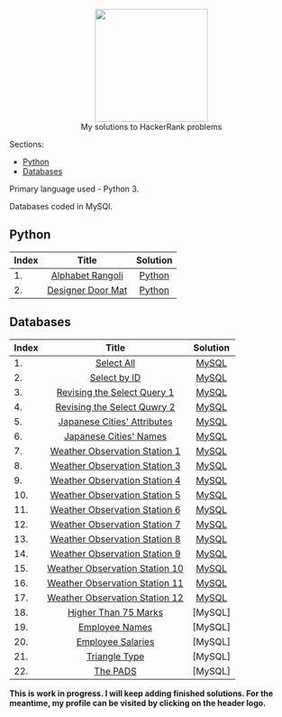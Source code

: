<p align="center">
    <a href = "https://hackerrank.com/shivendra_sharm1">
        <img height=200 width=200  src="https://friconix.com/jpg/fi-hnsuxl-hackerrank.jpg">
    </a>
    <br> My solutions to HackerRank problems
</p>

Sections:

- [Python](#python)
- [Databases](#sql)

Primary language used - Python 3.

Databases coded in MySQl.

## Python

Index |                                                 Title                                                | Solution
:-------|:--------------------------------------------------------------------------------------------------:|:----------------------------------------------------------------------------------------------------:|
|1.     | [Alphabet Rangoli](https://www.hackerrank.com/challenges/alphabet-rangoli/problem)                 | [Python](https://github.com/shivendra90/HackerRank_Solutions/blob/main/Python/alphabet_rangoli.py)   |
|2.     | [Designer Door Mat](https://www.hackerrank.com/challenges/designer-door-mat/problem)               | [Python](https://github.com/shivendra90/HackerRank_Solutions/blob/main/Python/door_mat.py)


## Databases
Index |                                                 Title                                                   |Solution
:-------|:-----------------------------------------------------------------------------------------------------:|:----------------------------------------------------------------------------------------------------:|
|1.     | [Select All](https://www.hackerrank.com/challenges/select-all-sql)                                    | [MySQL](https://github.com/shivendra90/HackerRank_Solutions/blob/main/SQL/Select%20All.sql)   |
|2.     | [Select by ID](https://www.hackerrank.com/challenges/select-by-id)                                    | [MySQL](https://github.com/shivendra90/HackerRank_Solutions/blob/main/SQL/Select%20by%20ID.sql) |
|3.     | [Revising the Select Query 1](https://www.hackerrank.com/challenges/revising-the-select-query)        | [MySQL](https://github.com/shivendra90/HackerRank_Solutions/blob/main/SQL/Revising%20the%20Select%20Query%201.sql) 	|
|4.     | [Revising the Select Quwry 2](https://www.hackerrank.com/challenges/revising-the-select-query-2)      | [MySQL](https://github.com/shivendra90/HackerRank_Solutions/blob/main/SQL/Revising%20the%20Select%20Query%20II.sql)  	|
|5.     | [Japanese Cities' Attributes](https://www.hackerrank.com/challenges/japanese-cities-attributes)       | [MySQL](https://github.com/shivendra90/HackerRank_Solutions/blob/main/SQL/Japanese%20Cities'%20Attributes.sql)  	|
|6.     | [Japanese Cities' Names](https://www.hackerrank.com/challenges/japanese-cities-name)                  | [MySQL](https://github.com/shivendra90/HackerRank_Solutions/blob/main/SQL/Japanese%20Cities'%20Names.sql)  	|
|7.     | [Weather Observation Station 1](https://www.hackerrank.com/challenges/weather-observation-station-1)  | [MySQL](https://github.com/shivendra90/HackerRank_Solutions/blob/main/SQL/Weather%20Observation%20Station%201.sql)  	|
|8.     | [Weather Observation Station 3](https://www.hackerrank.com/challenges/weather-observation-station-3)  | [MySQL](https://github.com/shivendra90/HackerRank_Solutions/blob/main/SQL/Weather%20Observation%20Station%203.sql)  	|
|9.     | [Weather Observation Station 4](https://www.hackerrank.com/challenges/weather-observation-station-4)  | [MySQL](https://github.com/shivendra90/HackerRank_Solutions/blob/main/SQL/Weather%20Observation%20Station%204.sql)  	|
|10.    | [Weather Observation Station 5](https://www.hackerrank.com/challenges/weather-observation-station-5)  | [MySQL](https://github.com/shivendra90/HackerRank_Solutions/blob/main/SQL/Weather%20Observation%20Station%205.sql)  	|
|11.    | [Weather Observation Station 6](https://www.hackerrank.com/challenges/weather-observation-station-6)  | [MySQL](https://github.com/shivendra90/HackerRank_Solutions/blob/main/SQL/Weather%20Observation%20Station%206.sql)  	|
|12.    | [Weather Observation Station 7](https://www.hackerrank.com/challenges/weather-observation-station-7)  | [MySQL](https://github.com/shivendra90/HackerRank_Solutions/blob/main/SQL/Weather%20Observation%20Station%207.sql)  	|
|13.    | [Weather Observation Station 8](https://www.hackerrank.com/challenges/weather-observation-station-8)  | [MySQL](https://github.com/shivendra90/HackerRank_Solutions/blob/main/SQL/Weather%20Observation%20Station%208.sql)  	|
|14.    | [Weather Observation Station 9](https://www.hackerrank.com/challenges/weather-observation-station-9)  | [MySQL](https://github.com/shivendra90/HackerRank_Solutions/blob/main/SQL/Weather%20Observation%20Station%209.sql)  	|
|15.    | [Weather Observation Station 10](https://www.hackerrank.com/challenges/weather-observation-station-10)| [MySQL](https://github.com/shivendra90/HackerRank_Solutions/blob/main/SQL/Weather%20Observation%20Station%2010.sql)  	|
|16.    | [Weather Observation Station 11](https://www.hackerrank.com/challenges/weather-observation-station-11)| [MySQL](https://github.com/shivendra90/HackerRank_Solutions/blob/main/SQL/Weather%20Observation%20Station%2011.sql)  	|
|17.    | [Weather Observation Station 12](https://www.hackerrank.com/challenges/weather-observation-station-12)| [MySQL](https://github.com/shivendra90/HackerRank_Solutions/blob/main/SQL/Weather%20Observation%20Station%2012.sql) 	|
|18.	| [Higher Than 75 Marks](https://www.hackerrank.com/challenges/more-than-75-marks)						| [MySQL]	|
|19.	| [Employee Names](https://www.hackerrank.com/challenges/name-of-employees)								| [MySQL]	|
|20.	| [Employee Salaries](https://www.hackerrank.com/challenges/salary-of-employees)						| [MySQL]	|
|21.	| [Triangle Type](https://www.hackerrank.com/challenges/what-type-of-triangle)							| [MySQL]	|
|22.	| [The PADS](https://www.hackerrank.com/challenges/the-pads)											| [MySQL]	|

**This is work in progress. I will keep adding finished solutions. For the meantime, my profile can be visited by clicking on the header logo.**

